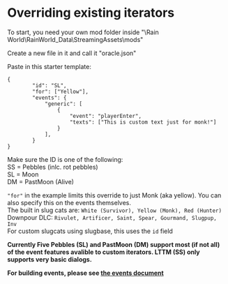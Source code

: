 # Overriding existing iterators

To start, you need your own mod folder inside "\Rain World\RainWorld_Data\StreamingAssets\mods"

Create a new file in it and call it "oracle.json"

Paste in this starter template:

```
{
        "id": "SL",
        "for": ["Yellow"],
        "events": {
            "generic": [
                {
                    "event": "playerEnter",
                    "texts": ["This is custom text just for monk!"]
                }
            ],
        }
}
```
Make sure the ID is one of the following:  
SS = Pebbles (inlc. rot pebbles)  
SL = Moon   
DM = PastMoon (Alive)  

`"for"` in the example limits this override to just Monk (aka yellow). You can also specify this on the events themselves.  
The built in slug cats are: `White (Survivor), Yellow (Monk), Red (Hunter)`  
Downpour DLC: `Rivulet, Artificer, Saint, Spear, Gourmand, Slugpup, Inv`  
For custom slugcats using slugbase, this uses the `id` field

**Currently Five Pebbles (SL) and PastMoon (DM) support most (if not all) of the event features avalible to custom iterators. LTTM (SS) only supports very basic dialogs.**

**For building events, please see [the events document](~/events.md)**

